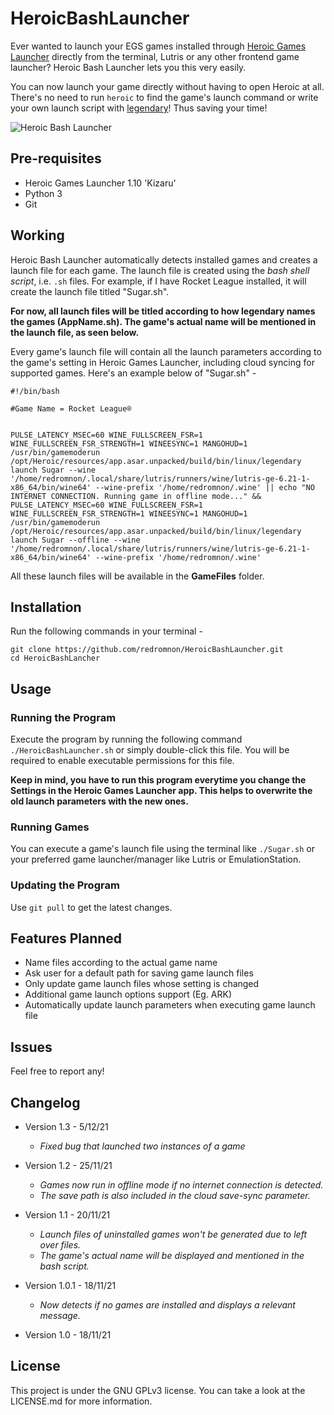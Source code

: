 # HeroicBashLauncher

Ever wanted to launch your EGS games installed through [Heroic Games Launcher](https://github.com/Heroic-Games-Launcher/HeroicGamesLauncher) directly from the terminal, Lutris or any other frontend game launcher?
Heroic Bash Launcher lets you this very easily. 

You can now launch your game directly without having to open Heroic at all. There's no need to run `heroic` to find the game's launch command or write your own launch script with [legendary](https://github.com/derrod/legendary)! Thus saving your time!


![Heroic Bash Launcher](https://user-images.githubusercontent.com/74495920/142615495-a4e5e811-7ee3-41b8-ae80-d6d008820f2a.png)


## Pre-requisites
- Heroic Games Launcher 1.10 'Kizaru'
- Python 3
- Git


## Working

Heroic Bash Launcher automatically detects installed games and creates a launch file for each game. The launch file is created using the *bash shell script*, i.e. `.sh` files. For example, if I have Rocket League installed, it will create the launch file titled "Sugar.sh".

**For now, all launch files will be titled according to how legendary names the games (AppName.sh). The game's actual name will be mentioned in the launch file, as seen below.**

Every game's launch file will contain all the launch parameters according to the game's setting in Heroic Games Launcher, including cloud syncing for supported games. Here's an example below of "Sugar.sh" -

```
#!/bin/bash

#Game Name = Rocket League®


PULSE_LATENCY_MSEC=60 WINE_FULLSCREEN_FSR=1 WINE_FULLSCREEN_FSR_STRENGTH=1 WINEESYNC=1 MANGOHUD=1 /usr/bin/gamemoderun /opt/Heroic/resources/app.asar.unpacked/build/bin/linux/legendary launch Sugar --wine '/home/redromnon/.local/share/lutris/runners/wine/lutris-ge-6.21-1-x86_64/bin/wine64' --wine-prefix '/home/redromnon/.wine' || echo "NO INTERNET CONNECTION. Running game in offline mode..." && PULSE_LATENCY_MSEC=60 WINE_FULLSCREEN_FSR=1 WINE_FULLSCREEN_FSR_STRENGTH=1 WINEESYNC=1 MANGOHUD=1 /usr/bin/gamemoderun /opt/Heroic/resources/app.asar.unpacked/build/bin/linux/legendary launch Sugar --offline --wine '/home/redromnon/.local/share/lutris/runners/wine/lutris-ge-6.21-1-x86_64/bin/wine64' --wine-prefix '/home/redromnon/.wine'
```

All these launch files will be available in the **GameFiles** folder. 


## Installation
Run the following commands in your terminal -
```
git clone https://github.com/redromnon/HeroicBashLauncher.git
cd HeroicBashLancher
```

## Usage

### Running the Program
Execute the program by running the following command `./HeroicBashLauncher.sh` or simply double-click this file. 
You will be required to enable executable permissions for this file.

**Keep in mind, you have to run this program everytime you change the Settings in the Heroic Games Launcher app. This helps to overwrite the old launch parameters with the new ones.**


### Running Games
You can execute a game's launch file using the terminal like ```./Sugar.sh``` or your preferred game launcher/manager like Lutris or EmulationStation.


### Updating the Program
Use `git pull` to get the latest changes.


## Features Planned

- Name files according to the actual game name
- Ask user for a default path for saving game launch files
- Only update game launch files whose setting is changed
- Additional game launch options support (Eg. ARK)
- Automatically update launch parameters when executing game launch file


## Issues
Feel free to report any!


## Changelog

- Version 1.3 - 5/12/21

  - *Fixed bug that launched two instances of a game*

- Version 1.2 - 25/11/21

  - *Games now run in offline mode if no internet connection is detected.* 
  - *The save path is also included in the cloud save-sync parameter.* 

- Version 1.1 - 20/11/21

  - *Launch files of uninstalled games won't be generated due to left over files.* 
  - *The game's actual name will be displayed and mentioned in the bash script.*

- Version 1.0.1 - 18/11/21

  - *Now detects if no games are installed and displays a relevant message.*  

- Version 1.0 - 18/11/21


## License
This project is under the GNU GPLv3 license. You can take a look at the LICENSE.md for more information.
